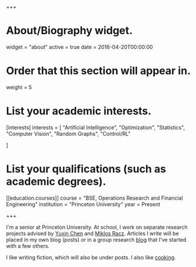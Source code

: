 +++
# About/Biography widget.
widget = "about"
active = true
date = 2016-04-20T00:00:00

# Order that this section will appear in.
weight = 5

# List your academic interests.
[interests]
  interests = [
    "Artificial Intelligence",
    "Optimization",
    "Statistics",
    "Computer Vision",
    "Random Graphs",
    "Control/RL"

  ]

# List your qualifications (such as academic degrees).


[[education.courses]]
  course = "BSE, Operations Research and Financial Engineering"
  institution = "Princeton University"
  year = Present
 
+++

I'm a senior at Princeton University.  At school, I work on separate research projects advised by [Yuxin Chen](http://www.princeton.edu/~yc5/) and [Miklos Racz](http://mracz.princeton.edu/).  Articles I write will be placed in my own blog (posts) or in a group research [blog](https://kaledivergence.github.io/) that I've started with a few others.

I like writing fiction, which will also be under posts.  I also like [cooking](https://youtu.be/ATmsipFdZQ4).  